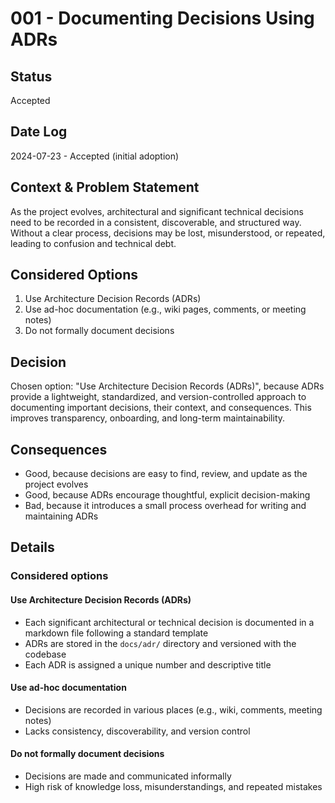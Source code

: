# 001 - Documenting Decisions Using ADRs

## Status

Accepted

## Date Log

2024-07-23 - Accepted (initial adoption)

## Context & Problem Statement

As the project evolves, architectural and significant technical decisions need to be recorded in a consistent, discoverable, and structured way. Without a clear process, decisions may be lost, misunderstood, or repeated, leading to confusion and technical debt.

## Considered Options

1. Use Architecture Decision Records (ADRs)
2. Use ad-hoc documentation (e.g., wiki pages, comments, or meeting notes)
3. Do not formally document decisions

## Decision

Chosen option: "Use Architecture Decision Records (ADRs)", because ADRs provide a lightweight, standardized, and version-controlled approach to documenting important decisions, their context, and consequences. This improves transparency, onboarding, and long-term maintainability.

## Consequences

- Good, because decisions are easy to find, review, and update as the project evolves
- Good, because ADRs encourage thoughtful, explicit decision-making
- Bad, because it introduces a small process overhead for writing and maintaining ADRs

## Details

### Considered options

#### Use Architecture Decision Records (ADRs)

- Each significant architectural or technical decision is documented in a markdown file following a standard template
- ADRs are stored in the `docs/adr/` directory and versioned with the codebase
- Each ADR is assigned a unique number and descriptive title

#### Use ad-hoc documentation

- Decisions are recorded in various places (e.g., wiki, comments, meeting notes)
- Lacks consistency, discoverability, and version control

#### Do not formally document decisions

- Decisions are made and communicated informally
- High risk of knowledge loss, misunderstandings, and repeated mistakes

